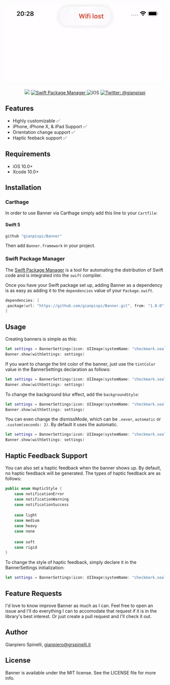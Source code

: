 <p align="center">
	<img src="Assets/movie.gif" alt="Banner">
</p>

<p align="center">
    <img src="https://img.shields.io/badge/Swift-5.1-orange.svg" />
    <a href="https://swift.org/package-manager">
        <img src="https://img.shields.io/badge/swiftpm-compatible-brightgreen.svg?style=flat" alt="Swift Package Manager" />
    </a>
     <img src="https://img.shields.io/badge/platforms-iOS-brightgreen.svg?style=flat" alt="iOS" />
    <a href="https://twitter.com/gianpispi">
        <img src="https://img.shields.io/badge/twitter-@gianpispi-blue.svg?style=flat" alt="Twitter: @gianpispi" />
    </a>
</p>

## Features
- Highly customizable ✅
- iPhone, iPhone X, & iPad Support ✅
- Orientation change support ✅
- Haptic feeback support ✅

## Requirements

 - iOS 10.0+
 - Xcode 10.0+

## Installation

### Carthage

In order to use Banner via Carthage simply add this line to your `Cartfile`:

#### Swift 5
```swift
github "gianpispi/Banner"
```
Then add `Banner.framework` in your project.

### Swift Package Manager

The [Swift Package Manager](https://swift.org/package-manager/) is a tool for automating the distribution of Swift code and is integrated into the `swift` compiler.

Once you have your Swift package set up, adding Banner as a dependency is as easy as adding it to the `dependencies` value of your `Package.swift`.

```swift
dependencies: [
.package(url: "https://github.com/gianpispi/Banner.git", from: "1.0.0")
]
```


## Usage

Creating banners is simple as this:

```swift
let settings = BannerSettings(icon: UIImage(systemName: "checkmark.seal.fill", withConfiguration: UIImage.SymbolConfiguration(weight: .semibold)), title: "It works")
Banner.show(withSettings: settings)
```

If you want to change the tint color of the banner, just use the `tintColor` value in the BannerSettings declaration as follows:

```swift
let settings = BannerSettings(icon: UIImage(systemName: "checkmark.seal.fill", withConfiguration: UIImage.SymbolConfiguration(weight: .semibold)), title: "It works", tintColor: .red)
Banner.show(withSettings: settings)
```

To change the background blur effect, add the `backgroundStyle`:

```swift
let settings = BannerSettings(icon: UIImage(systemName: "checkmark.seal.fill", withConfiguration: UIImage.SymbolConfiguration(weight: .semibold)), title: "It works", backgroundStyle: .dark)
Banner.show(withSettings: settings)
```

You can even change the dismissMode, which can be `.never`, `automatic` or `.custom(seconds: 2)`. By default it uses the automatic.

```swift
let settings = BannerSettings(icon: UIImage(systemName: "checkmark.seal.fill", withConfiguration: UIImage.SymbolConfiguration(weight: .semibold)), title: "It works", dismissMode: .never)
Banner.show(withSettings: settings)
```


## Haptic Feedback Support
You can also set a haptic feedback when the banner shows up. By default, no haptic feedback will be generated. The types of haptic feedback are as follows:

```swift
public enum HapticStyle {
    case notificationError
    case notificationWarning
    case notificationSuccess
    
    case light
    case medium
    case heavy
    case none
    
    case soft
    case rigid
}
```

To change the style of haptic feedback, simply declare it in the BannerSettings initialization:

```swift
let settings = BannerSettings(icon: UIImage(systemName: "checkmark.seal.fill"), title: "It works", backgroundStyle: .systemChromeMaterial, dismissMode: .automatic, hapticStyle: .notificationSuccess)
```

## Feature Requests
I'd love to know improve Banner as much as I can. Feel free to open an issue and I'll do everything I can to accomodate that request if it is in the library's best interest. Or just create a pull request and I'll check it out. 

## Author
Gianpiero Spinelli, gianpiero@grspinelli.it

## License
Banner is available under the MIT license. See the LICENSE file for more info.
